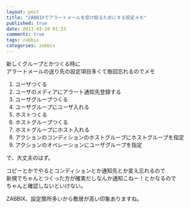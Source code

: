 ```yaml
---
layout: post
title: "ZABBIXでアラートメールを受け取るためにする設定メモ"
published: true
date: 2013-03-20 01:53
comments: true
tags: zabbix
categories: zabbix
---
```


新しくグループとかつくる時に  
アラートメールの送り先の設定項目多くて毎回忘れるのでメモ

1. ユーザつくる
2. ユーザのメディアにアラート通知先登録する
3. ユーザグループつくる
4. ユーザグループにユーザ入れる
5. ホストつくる
6. ホストグループつくる
7. ホストグループにホスト入れる  
8. アクションのコンディションのホストグループにホストグループを指定
9. アクションのオペレーションにユーザグループを指定

で、大丈夫のはず。  
  
コピーとかでやるとコンディションとか通知先とか変え忘れるので  
新規でちゃんとつくった方が確実だしなんか通知こねー！とかなるので  
ちゃんと確認しないといけない。
  
ZABBIX、設定箇所多いから敷居が高い印象ありますね。
